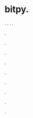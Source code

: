 # bitpy.
.
.
.
.












.






















































.
























.



























.

















































































.































































.































































































.















.


































































.





